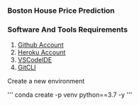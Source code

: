 ### Boston House Price Prediction
### Software And Tools Requirements

1. [Github Account](https://github.com/)
2. [Heroku Account](https://heroku.com/)
3. [VSCodeIDE](https://code.visualstudio.com/)
4. [GitCLI](https://git-scm.com/docs/gitcli)

Create a new environment

''' 
 conda create -p venv python==3.7 -y
'''